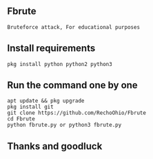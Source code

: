 ## Fbrute
```
Bruteforce attack, For educational purposes
```
## Install requirements 
```
pkg install python python2 python3
```
## Run the command one by one
```
apt update && pkg upgrade 
pkg install git
git clone https://github.com/RechoOhio/Fbrute
cd Fbrute
python fbrute.py or python3 fbrute.py
```
## Thanks and goodluck 
